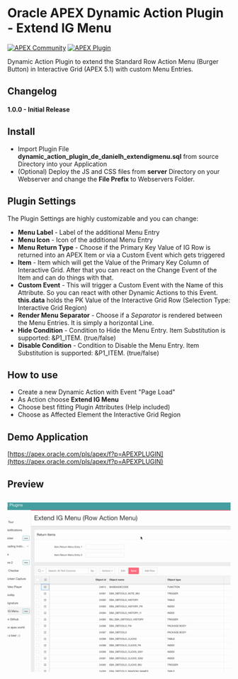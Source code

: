 # Oracle APEX Dynamic Action Plugin - Extend IG Menu

[![APEX Community](https://cdn.rawgit.com/Dani3lSun/apex-github-badges/78c5adbe/badges/apex-community-badge.svg)](https://github.com/Dani3lSun/apex-github-badges) [![APEX Plugin](https://cdn.rawgit.com/Dani3lSun/apex-github-badges/b7e95341/badges/apex-plugin-badge.svg)](https://github.com/Dani3lSun/apex-github-badges)

Dynamic Action Plugin to extend the Standard Row Action Menu (Burger Button) in Interactive Grid (APEX 5.1) with custom Menu Entries.


## Changelog

#### 1.0.0 - Initial Release


## Install

- Import Plugin File **dynamic_action_plugin_de_danielh_extendigmenu.sql** from source Directory into your Application
- (Optional) Deploy the JS and CSS files from **server** Directory on your Webserver and change the **File Prefix** to Webservers Folder.


## Plugin Settings

The Plugin Settings are highly customizable and you can change:
- **Menu Label** - Label of the additional Menu Entry
- **Menu Icon** - Icon of the additional Menu Entry
- **Menu Return Type** - Choose if the Primary Key Value of IG Row is returned into an APEX Item or via a Custom Event which gets triggered
- **Item** - Item which will get the Value of the Primary Key Column of Interactive Grid. After that you can react on the Change Event of the Item and can do things with that.
- **Custom Event** - This will trigger a Custom Event with the Name of this Attribute. So you can react with other Dynamic Actions to this Event. **this.data** holds the PK Value of the Interactive Grid Row (Selection Type: Interactive Grid Region)
- **Render Menu Separator** - Choose if a *Separator* is rendered between the Menu Entries. It is simply a horizontal Line.
- **Hide Condition** - Condition to Hide the Menu Entry. Item Substitution is supported: &P1_ITEM. (true/false)
- **Disable Condition** - Condition to Disable the Menu Entry. Item Substitution is supported: &P1_ITEM. (true/false)


## How to use
- Create a new Dynamic Action with Event "Page Load"
- As Action choose **Extend IG Menu**
- Choose best fitting Plugin Attributes (Help included)
- Choose as Affected Element the Interactive Grid Region


## Demo Application
[https://apex.oracle.com/pls/apex/f?p=APEXPLUGIN](https://apex.oracle.com/pls/apex/f?p=APEXPLUGIN)


## Preview
## ![](https://github.com/Dani3lSun/apex-plugin-extend_ig_menu/blob/master/preview.gif)
